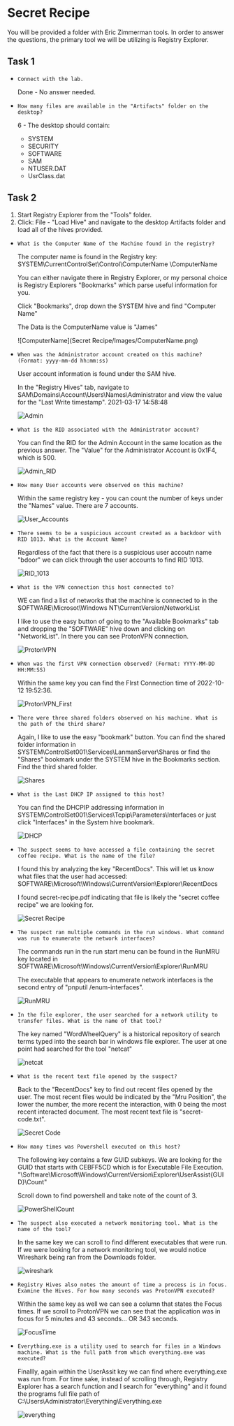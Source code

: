 # Secret Recipe

You will be provided a folder with Eric Zimmerman tools. In order to answer the questions, the primary tool we will be utilizing is Registry Explorer.

## Task 1
- `Connect with the lab.`

    Done - No answer needed.

- `How many files are available in the "Artifacts" folder on the desktop?`

    6 - The desktop should contain:
    - SYSTEM
    - SECURITY
    - SOFTWARE
    - SAM
    - NTUSER.DAT
    - UsrClass.dat

## Task 2 

1. Start Registry Explorer from the "Tools" folder. 
2. Click: File - "Load Hive" and navigate to the desktop Artifacts folder and load all of the hives provided.

- `What is the Computer Name of the Machine found in the registry?`

    The computer name is found in the Registry key: SYSTEM\CurrentControlSet\Control\ComputerName
\ComputerName
    
    You can either navigate there in Registry Explorer, or my personal choice is Registry Explorers "Bookmarks" which parse useful information for you. 

    Click "Bookmarks", drop down the SYSTEM hive and find "Computer Name"

    The Data is the ComputerName value is "James"
    
    ![ComputerName](Secret Recipe/Images/ComputerName.png)

- `When was the Administrator account created on this machine? (Format: yyyy-mm-dd hh:mm:ss)`

    User account information is found under the SAM hive.

    In the "Registry Hives" tab, navigate to SAM\Domains\Account\Users\Names\Administrator and view the value for the "Last Write timestamp". 2021-03-17 14:58:48

    ![Admin](https://github.com/missinglenk13/THM_Walk_Throughs/blob/main/Secret%20Recipe/Images/Admin_Account.png)

- `What is the RID associated with the Administrator account?`

    You can find the RID for the Admin Account in the same location as the previous answer. The "Value" for the Administrator Account is 0x1F4, which is 500.

    ![Admin_RID](https://github.com/missinglenk13/THM_Walk_Throughs/blob/main/Secret%20Recipe/Images/Admin_RID.png)

- `How many User accounts were observed on this machine?` 

    Within the same registry key - you can count the number of keys under the "Names" value. There are 7 accounts.

    ![User_Accounts](https://github.com/missinglenk13/THM_Walk_Throughs/blob/main/Secret%20Recipe/Images/Number_Users.png)

- `There seems to be a suspicious account created as a backdoor with RID 1013. What is the Account Name?`

    Regardless of the fact that there is a suspicious user accoutn name "bdoor" we can click through the user accounts to find RID 1013. 

    ![RID_1013](https://github.com/missinglenk13/THM_Walk_Throughs/blob/main/Secret%20Recipe/Images/RID_1013.png)


- `What is the VPN connection this host connected to?`

    WE can find a list of networks that the machine is connected to in the SOFTWARE\Microsot\Windows NT\CurrentVersion\NetworkList

    I like to use the easy button of going to the "Available Bookmarks" tab and dropping the "SOFTWARE" hive down and clicking on "NetworkList". In there you can see ProtonVPN connection.

    ![ProtonVPN](https://github.com/missinglenk13/THM_Walk_Throughs/blob/main/Secret%20Recipe/Images/Proton_VPN.png)

- `When was the first VPN connection observed? (Format: YYYY-MM-DD HH:MM:SS)`

    Within the same key you can find the FIrst Connection time of 2022-10-12 19:52:36.

    ![ProtonVPN_First](https://github.com/missinglenk13/THM_Walk_Throughs/blob/main/Secret%20Recipe/Images/VPN_First_connect.png)

- `There were three shared folders observed on his machine. What is the path of the third share?`
    
    Again, I like to use the easy "bookmark" button. You can find the shared folder information in SYSTEM\ControlSet001\Services\LanmanServer\Shares or find the "Shares" bookmark under the SYSTEM hive in the Bookmarks section. Find the third shared folder. 

    ![Shares](https://github.com/missinglenk13/THM_Walk_Throughs/blob/main/Secret%20Recipe/Images/Third_share.png)

- `What is the Last DHCP IP assigned to this host?`

    You can find the DHCPIP addressing information in SYSTEM\ControlSet001\Services\Tcpip\Parameters\Interfaces or just click "Interfaces" in the System hive bookmark.

    ![DHCP](https://github.com/missinglenk13/THM_Walk_Throughs/blob/main/Secret%20Recipe/Images/DHCPIP.png)

- `The suspect seems to have accessed a file containing the secret coffee recipe. What is the name of the file?`

    I found this by analyzing the key "RecentDocs". This will let us know what files that the user had accessed: SOFTWARE\Microsoft\WIndows\CurrentVersion\Explorer\RecentDocs

    I found secret-recipe.pdf indicating that file is likely the "secret coffee recipe" we are looking for. 

    ![Secret Recipe](https://github.com/missinglenk13/THM_Walk_Throughs/blob/main/Secret%20Recipe/Images/Secretrecipe.png)

- `The suspect ran multiple commands in the run windows. What command was run to enumerate the network interfaces?`

    The commands run in the run start menu can be found in the RunMRU key located in SOFTWARE\Microsoft\Windows\CurrentVersion\Explorer\RunMRU

    The executable that appears to enumerate network interfaces is the second entry of "pnputil /enum-interfaces".

    ![RunMRU](https://github.com/missinglenk13/THM_Walk_Throughs/blob/main/Secret%20Recipe/Images/RunMRU.png)

- `In the file explorer, the user searched for a network utility to transfer files. What is the name of that tool?`

    The key named "WordWheelQuery" is a historical repository of search terms typed into the search bar in windows file explorer. The user at one point had searched for the tool "netcat"

    ![netcat](https://github.com/missinglenk13/THM_Walk_Throughs/blob/main/Secret%20Recipe/Images/netcat.png)

- `What is the recent text file opened by the suspect?`

    Back to the "RecentDocs" key to find out recent files opened by the user. The most recent files would be indicated by the "Mru Position", the lower the number, the more recent the interaction, with 0 being the most recent interacted document. The most recent text file is "secret-code.txt".

    ![Secret Code](https://github.com/missinglenk13/THM_Walk_Throughs/blob/main/Secret%20Recipe/Images/SecretCode.png)

- `How many times was Powershell executed on this host?`

   The following key contains a few GUID subkeys. We are looking for the GUID that starts with CEBFF5CD which is for Executable File Execution. "\Software\Microsoft\Windows\CurrentVersion\Explorer\UserAssist\{GUID}\Count"

   Scroll down to find powershell and take note of the count of 3.

   ![PowerShellCount](https://github.com/missinglenk13/THM_Walk_Throughs/blob/main/Secret%20Recipe/Images/PowershellCount.png)

- `The suspect also executed a network monitoring tool. What is the name of the tool?`

    In the same key we can scroll to find different executables that were run. If we were looking for a network monitoring tool, we would notice Wireshark being ran from the Downloads folder. 

    ![wireshark](https://github.com/missinglenk13/THM_Walk_Throughs/blob/main/Secret%20Recipe/Images/wireshark.png)

- `Registry Hives also notes the amount of time a process is in focus. Examine the Hives. For how many seconds was ProtonVPN executed?`

    Within the same key as well we can see a column that states the Focus times. If we scroll to ProtonVPN we can see that the application was in focus for 5 minutes and 43 seconds... OR 343 seconds.

    ![FocusTime](https://github.com/missinglenk13/THM_Walk_Throughs/blob/main/Secret%20Recipe/Images/FocusTime.png)

- `Everything.exe is a utility used to search for files in a Windows machine. What is the full path from which everything.exe was executed?`

    Finallly, again within the UserAssit key we can find where everything.exe was run from. For time sake, instead of scrolling through, Registry Explorer has a search function and I search for "everything" and it found the programs full file path of C:\Users\Administrator\Everything\Everything.exe

    ![everything](https://github.com/missinglenk13/THM_Walk_Throughs/blob/main/Secret%20Recipe/Images/everything.png)
